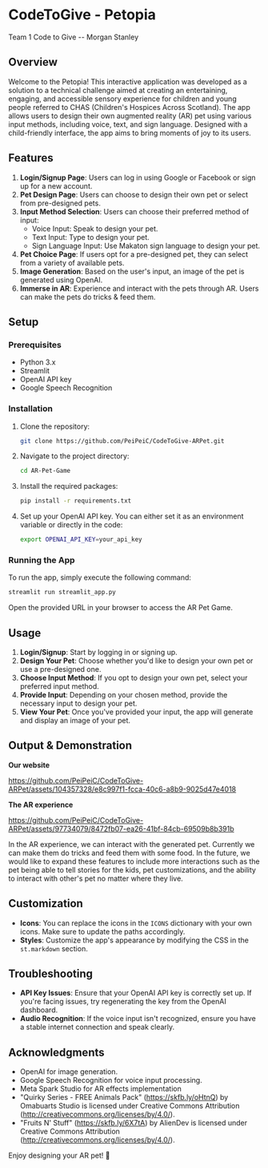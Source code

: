 # CodeToGive - Petopia
Team 1 Code to Give -- Morgan Stanley

## Overview

Welcome to the Petopia! This interactive application was developed as a solution to a technical challenge aimed at creating an entertaining, engaging, and accessible sensory experience for children and young people referred to CHAS (Children's Hospices Across Scotland). The app allows users to design their own augmented reality (AR) pet using various input methods, including voice, text, and sign language. Designed with a child-friendly interface, the app aims to bring moments of joy to its users.

## Features

1. **Login/Signup Page**: Users can log in using Google or Facebook or sign up for a new account.
2. **Pet Design Page**: Users can choose to design their own pet or select from pre-designed pets.
3. **Input Method Selection**: Users can choose their preferred method of input:
   - Voice Input: Speak to design your pet.
   - Text Input: Type to design your pet.
   - Sign Language Input: Use Makaton sign language to design your pet.
4. **Pet Choice Page**: If users opt for a pre-designed pet, they can select from a variety of available pets.
5. **Image Generation**: Based on the user's input, an image of the pet is generated using OpenAI.
6. **Immerse in AR**: Experience and interact with the pets through AR. Users can make the pets do tricks & feed them.

## Setup

### Prerequisites

- Python 3.x
- Streamlit
- OpenAI API key
- Google Speech Recognition

### Installation

1. Clone the repository:
   ```bash
   git clone https://github.com/PeiPeiC/CodeToGive-ARPet.git
   ```

2. Navigate to the project directory:
   ```bash
   cd AR-Pet-Game
   ```

3. Install the required packages:
   ```bash
   pip install -r requirements.txt
   ```

4. Set up your OpenAI API key. You can either set it as an environment variable or directly in the code:
   ```bash
   export OPENAI_API_KEY=your_api_key
   ```

### Running the App

To run the app, simply execute the following command:

```bash
streamlit run streamlit_app.py
```

Open the provided URL in your browser to access the AR Pet Game.

## Usage

1. **Login/Signup**: Start by logging in or signing up.
2. **Design Your Pet**: Choose whether you'd like to design your own pet or use a pre-designed one.
3. **Choose Input Method**: If you opt to design your own pet, select your preferred input method.
4. **Provide Input**: Depending on your chosen method, provide the necessary input to design your pet.
5. **View Your Pet**: Once you've provided your input, the app will generate and display an image of your pet.

## Output & Demonstration

**Our website**

https://github.com/PeiPeiC/CodeToGive-ARPet/assets/104357328/e8c997f1-fcca-40c6-a8b9-9025d47e4018

**The AR experience**


https://github.com/PeiPeiC/CodeToGive-ARPet/assets/97734079/8472fb07-ea26-41bf-84cb-69509b8b391b

In the AR experience, we can interact with the generated pet. Currently we can make them do tricks and feed them with some food. In the future, we would like to expand these features to include more interactions such as the pet being able to tell stories for the kids, pet customizations, and the ability to interact with other's pet no matter where they live.


## Customization

- **Icons**: You can replace the icons in the `ICONS` dictionary with your own icons. Make sure to update the paths accordingly.
- **Styles**: Customize the app's appearance by modifying the CSS in the `st.markdown` section.

## Troubleshooting

- **API Key Issues**: Ensure that your OpenAI API key is correctly set up. If you're facing issues, try regenerating the key from the OpenAI dashboard.
- **Audio Recognition**: If the voice input isn't recognized, ensure you have a stable internet connection and speak clearly.


## Acknowledgments

- OpenAI for image generation.
- Google Speech Recognition for voice input processing.
- Meta Spark Studio for AR effects implementation
- "Quirky Series - FREE Animals Pack" (https://skfb.ly/oHtnQ) by Omabuarts Studio is licensed under Creative Commons Attribution (http://creativecommons.org/licenses/by/4.0/).
- "Fruits N' Stuff" (https://skfb.ly/6X7tA) by AlienDev is licensed under Creative Commons Attribution (http://creativecommons.org/licenses/by/4.0/).

Enjoy designing your AR pet! 🐾

